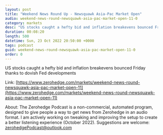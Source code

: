 ```yaml
---
layout: post
title: "Weekend News Round Up - Newsquawk Asia-Pac Market Open"
audio: weekend-news-round-newsquawk-asia-pac-market-open-11-0
category: markets
desc: "US stocks caught a hefty bid and inflation breakevens bounced Friday thanks to dovish Fed developments"
duration: 00:08:20
length: 500
datetime: Sun, 23 Oct 2022 20:50:00 +0000
tags: podcast
guid: weekend-news-round-newsquawk-asia-pac-market-open-11-0
order: 0
---
```

US stocks caught a hefty bid and inflation breakevens bounced Friday thanks to dovish Fed developments

Link: [https://www.zerohedge.com/markets/weekend-news-round-newsquawk-asia-pac-market-open-11](https://www.zerohedge.com/markets/weekend-news-round-newsquawk-asia-pac-market-open-11)

About: The Zerohedge Podcast is a non-commercial, automated program, designed to give people a way to get news from Zerohedge in an audio format.  I am actively working on tweaking and improving the setup to create a better listening experience (October 2022).  Suggestions are welcome: [zerohedgePodcast@outlook.com](mailto:zerohedgePodcast@outlook.com)